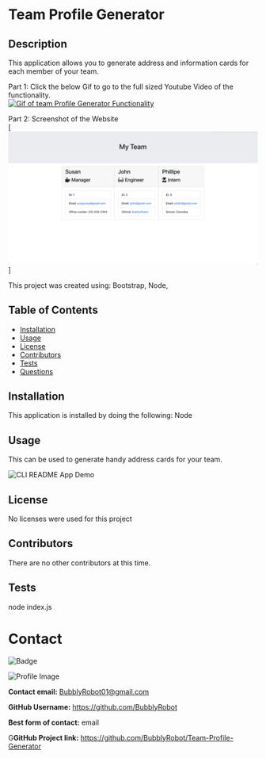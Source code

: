   
  # Team Profile Generator
  
## Description
 This application allows you to generate address and information cards for each member of your team. 

 

 Part 1: Click the below Gif to go to the full sized Youtube Video of the functionality. <br>
 [![Gif of team Profile Generator Functionality](./Assets/TeamProfileGenerator.gif)](https://youtu.be/HzjzLp7mT80/link "Link to full sized video")

Part 2: Screenshot of the Website<br>
 [![Screenshot of Website](./Assets/TeamProfileGen.png)]


This project was created using:  Bootstrap, Node, 
  
  ## Table of Contents
  - [Installation](#installation)
  - [Usage](#usage)
  - [License](#license)
  - [Contributors](#contributors)
  - [Tests](#tests)
  - [Questions](#Questions)
  ## Installation
  This application is installed by doing the following: Node
  ## Usage
  This can be used to generate handy address cards for your team.
  
![CLI README App Demo](Assets/utils/CLI-App_Demo.gif)
  ## License
  No licenses were used for this project
  ## Contributors
  There are no other contributors at this time.
  ## Tests
  node index.js
  # Contact
  
![Badge](https://img.shields.io/badge/Github-BubblyRobot-green) 
  
![Profile Image](https://github.com/BubblyRobot.png?size=200)
  
**Contact email:** BubblyRobot01@gmail.com
  
**GitHub Username:**  https://github.com/BubblyRobot
  
**Best form of contact:** email
  
G**GitHub Project link:** https://github.com/BubblyRobot/Team-Profile-Generator
  
  